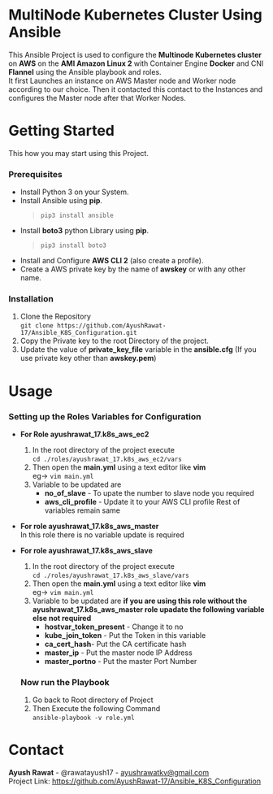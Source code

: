 # MultiNode Kubernetes Cluster Using Ansible

This Ansible Project is used to configure the **Multinode Kubernetes cluster** on **AWS** on the **AMI Amazon Linux 2** with Container Engine **Docker** and CNI **Flannel** using the Ansible playbook and roles.</br>
It first Launches an instance on AWS  Master node and Worker node according to our choice. Then it contacted this contact to the Instances and configures the Master node after that Worker Nodes.

# Getting Started

This how you may start using this Project.

### Prerequisites
   - Install Python 3 on your System.
   - Install Ansible using **pip**.</br>
       > `pip3 install ansible`
   - Install **boto3** python Library using **pip**.</br>
       > `pip3 install boto3` 
   - Install and Configure **AWS CLI 2** (also create a profile).
   -  Create a AWS private key by the name of **awskey** or with any other name.
   
### Installation

  1. Clone the Repository </br>
    `git clone https://github.com/AyushRawat-17/Ansible_K8S_Configuration.git`
  2. Copy the Private key to the root Directory of the project.
  3. Update the value of **private_key_file** variable in the **ansible.cfg** (If you use private key other than **awskey.pem**)

# Usage

   ### Setting up the Roles Variables for Configuration
   - **For Role ayushrawat_17.k8s_aws_ec2**</br>
      1. In the root directory of the project execute</br>`cd ./roles/ayushrawat_17.k8s_aws_ec2/vars`
      2. Then open the **main.yml** using a text editor like **vim**</br>
          eg-> `vim main.yml` 
      3. Variable to be updated are 
         - **no_of_slave** - To upate the number to slave node you required
         - **aws_cli_profile** - Update it to your AWS CLI profile
         Rest of variables remain same
         
  - **For role ayushrawat_17.k8s_aws_master**</br>
         In this role there is no variable update is required
         
  - **For role ayushrawat_17.k8s_aws_slave**
       1. In the root directory of the project execute</br>`cd ./roles/ayushrawat_17.k8s_aws_slave/vars`
       2. Then open the **main.yml** using a text editor like **vim**</br>
          eg-> `vim main.yml`  
       3. Variable to be updated are
            **if you are using this role without the ayushrawat_17.k8s_aws_master role upadate the following variable else not required**
            - **hostvar_token_present** - Change it to no
            - **kube_join_token** - Put the Token in this variable
            - **ca_cert_hash**- Put the CA certificate hash
            - **master_ip** - Put the master node IP Address
            - **master_portno** - Put the master Port Number
       
     ### Now run the Playbook 
      1. Go back to Root directory of Project
      2. Then Execute the following Command</br>
         `ansible-playbook -v role.yml`
           
 # Contact
   **Ayush Rawat** - @rawatayush17 - ayushrawatkv@gmail.com</br>
   Project Link: https://github.com/AyushRawat-17/Ansible_K8S_Configuration 
 
